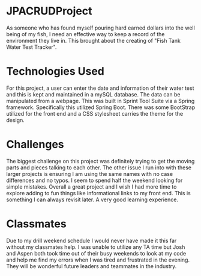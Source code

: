 # JPACRUDProject
As someone who has found myself pouring hard earned dollars into the well being of my fish, I need an effective way to keep a record of the environment they live in. This brought about the creating of "Fish Tank Water Test Tracker".
# Technologies Used
For this project, a user can enter the date and information of their water test and this is kept and maintained in a mySQL database. The data can be manipulated from a webpage.
This was built in Sprint Tool Suite via a Spring framework. Specifically this utilized Spring Boot. There was some BootStrap utilized for the front end and a CSS stylesheet carries the theme for the design.
# Challenges
The biggest challenge on this project was definitely trying to get the moving parts and pieces talking to each other. The other issue I run into with these larger projects is ensuring I am using the same names with no case differences and no typos. I seem to spend half the weekend looking for simple mistakes. Overall a great project and I wish I had more time to explore adding to fun things like informational links to my front end. This is something I can always revisit later. A very good learning experience.
# Classmates
Due to my drill weekend schedule I would never have made it this far without my classmates help. I was unable to utilize any TA time but Josh and Aspen both took time out of their busy weekends to look at my code and help me find my errors when I was tired and frustrated in the evening. They will be wonderful future leaders and teammates in the industry.
